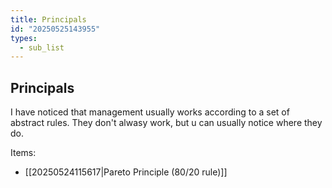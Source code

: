 ```yaml
---
title: Principals
id: "20250525143955"
types:
  - sub_list
---
```


## Principals
I have noticed that management usually works according to a set of abstract rules. They don't alwasy work, but u can usually notice where they do.

Items:
- [[20250524115617|Pareto Principle (80/20 rule)]]